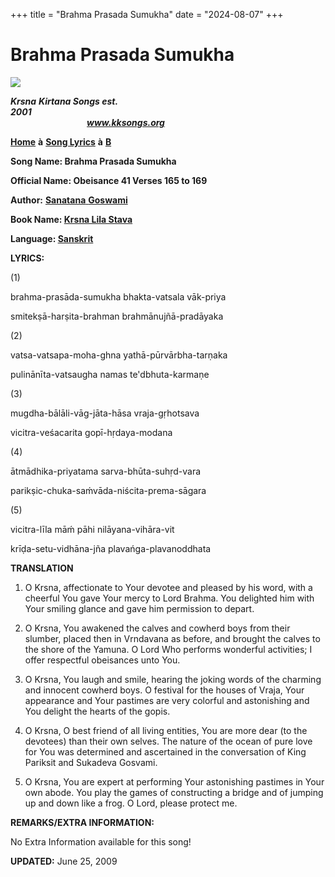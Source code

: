 +++
title = "Brahma Prasada Sumukha"
date = "2024-08-07"
+++

# Brahma Prasada Sumukha
**[![](http://kksongs.org/image_files/image002.jpg)](http://kksongs.org/)**

**_Krsna_** **_Kirtana Songs est. 2001_**                                                                                                                                                      **_www.kksongs.org_**

**[Home](http://kksongs.org/)** **à** **[Song Lyrics](http://kksongs.org/lyrics.html)** **à** **[B](http://kksongs.org/songs/song_b.html)**

**Song Name: Brahma Prasada Sumukha**

**Official Name: Obeisance 41 Verses 165 to 169**

**Author:** [**Sanatana** **Goswami**](http://kksongs.org/authors/list/sanatana_g.html)

**Book Name: [Krsna Lila Stava](http://kksongs.org/authors/krsnalilastava.html)**

**Language: [Sanskrit](http://kksongs.org/language/list/sanskrit.html)**

**LYRICS:**

(1)

brahma-prasāda-sumukha bhakta-vatsala vāk-priya

smitekṣā-harṣita-brahman brahmānujñā-pradāyaka

(2)

vatsa-vatsapa-moha-ghna yathā-pūrvārbha-tarṇaka

pulinānīta-vatsaugha namas te'dbhuta-karmaṇe

(3)

mugdha-bālāli-vāg-jāta-hāsa vraja-gṛhotsava

vicitra-veśacarita gopī-hṛdaya-modana

(4)

ātmādhika-priyatama sarva-bhūta-suhṛd-vara

parikṣic-chuka-saḿvāda-niścita-prema-sāgara

(5)

vicitra-līla māḿ pāhi nilāyana-vihāra-vit

krīḍa-setu-vidhāna-jña plavańga-plavanoddhata

**TRANSLATION**

1) O Krsna, affectionate to Your devotee and pleased by his word, with a cheerful You gave Your mercy to Lord Brahma. You delighted him with Your smiling glance and gave him permission to depart.

2) O Krsna, You awakened the calves and cowherd boys from their slumber, placed then in Vrndavana as before, and brought the calves to the shore of the Yamuna. O Lord Who performs wonderful activities; I offer respectful obeisances unto You.

3) O Krsna, You laugh and smile, hearing the joking words of the charming and innocent cowherd boys. O festival for the houses of Vraja, Your appearance and Your pastimes are very colorful and astonishing and You delight the hearts of the gopis.

4) O Krsna, O best friend of all living entities, You are more dear (to the devotees) than their own selves. The nature of the ocean of pure love for You was determined and ascertained in the conversation of King Pariksit and Sukadeva Gosvami.

5) O Krsna, You are expert at performing Your astonishing pastimes in Your own abode. You play the games of constructing a bridge and of jumping up and down like a frog. O Lord, please protect me.

**REMARKS/EXTRA INFORMATION:**

No Extra Information available for this song!

**UPDATED:** June 25, 2009